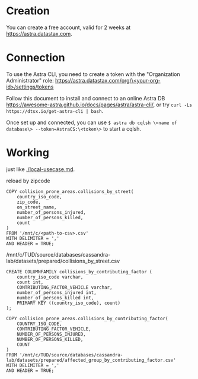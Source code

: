 # Creation

You can create a free account, valid for 2 weeks at https://astra.datastax.com.

# Connection

To use the Astra CLI, you need to create a token with the "Organization Administrator" role: [https://astra.datastax.com/org/\<your-org-id\>/settings/tokens]()

Follow this document to install and connect to an online Astra DB https://awesome-astra.github.io/docs/pages/astra/astra-cli/, or try `curl -Ls https://dtsx.io/get-astra-cli | bash`.

Once set up and connected, you can use `$ astra db cqlsh \<name of database\> --token=AstraCS:\<token\>` to start a cqlsh.

# Working

just like [./local-usecase.md](local-usecase).

reload by zipcode

```cql
COPY collision_prone_areas.collisions_by_street(
    country_iso_code, 
    zip_code, 
    on_street_name, 
    number_of_persons_injured, 
    number_of_persons_killed, 
    count
) 
FROM '/mnt/c/<path-to-csv>.csv'
WITH DELIMITER = ',' 
AND HEADER = TRUE;
```

/mnt/c/TUD/source/databases/cassandra-lab/datasets/prepared/collisions_by_street.csv

```cql
CREATE COLUMNFAMILY collisions_by_contributing_factor (
    country_iso_code varchar,  
    count int,  
    CONTRIBUTING_FACTOR_VEHICLE varchar,
    number_of_persons_injured int, 
    number_of_persons_killed int,  
    PRIMARY KEY ((country_iso_code), count) 
);

COPY collision_prone_areas.collisions_by_contributing_factor(
    COUNTRY_ISO_CODE,
    CONTRIBUTING_FACTOR_VEHICLE,
    NUMBER_OF_PERSONS_INJURED,
    NUMBER_OF_PERSONS_KILLED,
    COUNT
) 
FROM '/mnt/c/TUD/source/databases/cassandra-lab/datasets/prepared/affected_group_by_contributing_factor.csv' 
WITH DELIMITER = ',' 
AND HEADER = TRUE;
```